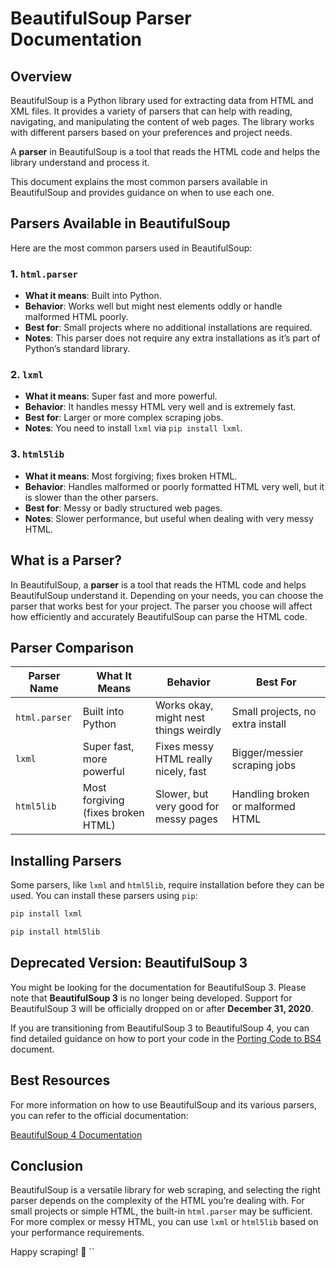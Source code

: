 # BeautifulSoup Parser Documentation

## Overview

BeautifulSoup is a Python library used for extracting data from HTML and XML files. It provides a variety of parsers that can help with reading, navigating, and manipulating the content of web pages. The library works with different parsers based on your preferences and project needs.

A **parser** in BeautifulSoup is a tool that reads the HTML code and helps the library understand and process it.

This document explains the most common parsers available in BeautifulSoup and provides guidance on when to use each one.

## Parsers Available in BeautifulSoup

Here are the most common parsers used in BeautifulSoup:

### 1. `html.parser`

- **What it means**: Built into Python.
- **Behavior**: Works well but might nest elements oddly or handle malformed HTML poorly.
- **Best for**: Small projects where no additional installations are required.
- **Notes**: This parser does not require any extra installations as it’s part of Python’s standard library.

### 2. `lxml`

- **What it means**: Super fast and more powerful.
- **Behavior**: It handles messy HTML very well and is extremely fast.
- **Best for**: Larger or more complex scraping jobs.
- **Notes**: You need to install `lxml` via `pip install lxml`.

### 3. `html5lib`

- **What it means**: Most forgiving; fixes broken HTML.
- **Behavior**: Handles malformed or poorly formatted HTML very well, but it is slower than the other parsers.
- **Best for**: Messy or badly structured web pages.
- **Notes**: Slower performance, but useful when dealing with very messy HTML.

## What is a Parser?

In BeautifulSoup, a **parser** is a tool that reads the HTML code and helps BeautifulSoup understand it. Depending on your needs, you can choose the parser that works best for your project. The parser you choose will affect how efficiently and accurately BeautifulSoup can parse the HTML code.

## Parser Comparison

| Parser Name     | What It Means                             | Behavior                                           | Best For                              |
|-----------------|-------------------------------------------|---------------------------------------------------|---------------------------------------|
| `html.parser`   | Built into Python                         | Works okay, might nest things weirdly             | Small projects, no extra install     |
| `lxml`          | Super fast, more powerful                 | Fixes messy HTML really nicely, fast              | Bigger/messier scraping jobs         |
| `html5lib`      | Most forgiving (fixes broken HTML)        | Slower, but very good for messy pages             | Handling broken or malformed HTML    |

## Installing Parsers

Some parsers, like `lxml` and `html5lib`, require installation before they can be used. You can install these parsers using `pip`:

```bash
pip install lxml
```

```bash
pip install html5lib
```

## Deprecated Version: BeautifulSoup 3

You might be looking for the documentation for BeautifulSoup 3. Please note that **BeautifulSoup 3** is no longer being developed. Support for BeautifulSoup 3 will be officially dropped on or after **December 31, 2020**.

If you are transitioning from BeautifulSoup 3 to BeautifulSoup 4, you can find detailed guidance on how to port your code in the [Porting Code to BS4](https://www.crummy.com/software/BeautifulSoup/bs3-porting/) document.

## Best Resources

For more information on how to use BeautifulSoup and its various parsers, you can refer to the official documentation:

[BeautifulSoup 4 Documentation](https://beautiful-soup-4.readthedocs.io/en/latest/#)

## Conclusion

BeautifulSoup is a versatile library for web scraping, and selecting the right parser depends on the complexity of the HTML you’re dealing with. For small projects or simple HTML, the built-in `html.parser` may be sufficient. For more complex or messy HTML, you can use `lxml` or `html5lib` based on your performance requirements.

Happy scraping! 🚀
``